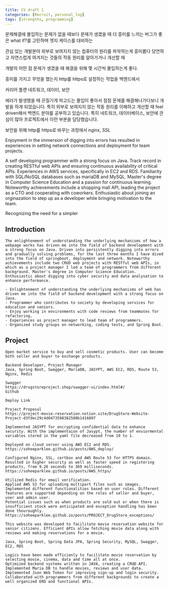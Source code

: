 ```yaml
---
title: CV draft 1
categories: [Recruit, personal_log]
tags: [strengths, programming]
---
```


문제해결에 몰입하는
문제가 없을 때보다 문제가 생겼을 때 더 흥미를 느끼는
버그가 좋은
what if?를 고민하며 엣지 케이스를 대비하는

관심 있는 개발분야
외부로 보여지지 않는 컴퓨터의 원리를 파악하는게 흥미롭다
당연하고 자연스럽게 여겨지는 것들의 작동 원리를 알아가거나 개선할 때

개발의 어떤 점
문제가 생겼을 때 해결을 위해 몇 시간씩 몰입하는게 좋다.

흥미를 가지고 무엇을 했는지
http를 https로 설정하는 작업을 백엔드에서

커리어 플랜
네트워크, 데이터, 보안

에러가 발생했을 때 끈질기게 파고드는 몰입이 좋아서 점점 문제를 해결해나가다보니 개발을 하게 되었습니다.
특히 외부로 보여지지 않는 작동 원리를 이해하고 개선할 때 feel driven해서 백엔드 분야를 공부하고 있습니다.
특히 네트워크, 데이터베이스, 보안에 관심이 많아 프로젝트에서 이런 부분을 담당했습니다.

보안을 위해 http를 https로 바꾸는 과정에서 nginx, SSL

Enjoyment in the immersion of digging into errors has resulted in experiences in setting network connections and deployment for team projects.

A self developing programmer with a strong focus on Java. Track record in creating RESTful web APIs and ensuring continuous availability of critical APIs. Experiences in AWS services, specifically in EC2 and RDS. Familiarity with SQL/NoSQL databases such as mariaDB and MySQL. Master's degree in Computer Science Education and a passion for continuous learning. Noteworthy achievements include a shopping mall API, leading the project as a CTO and cooperating with coworkers. Enthusiastic about joining an orginazation to step up as a developer while bringing motivation to the team.

Recognizing the need for a simpler

## Introduction

```
The enlightenment of understanding the underlying mechanisms of how a webpage works has driven me into the field of backend development with a strong focus on Java. Driven into persistently digging into errors and gradually solving problems, for the last three months I have dived into the field of springboot, deployment and network. Noteworthy achievements include two CRUD web projects with RESTful web APIs, in which as a project manager I led a team of programmers from different background. Master's degree in Computer Science Education. Enthusiastic about digging into cyber security and data analysation to enhance performance. 
```

```
- Enlightenment of understanding the underlying mechanisms of web has driven me into the field of backend development with a strong focus on Java.
- Programmer who contributes to society by developing services for education and seniors.
- Enjoy working in environments with code reviews from teammates for refactoring.
- Experiences as project manager to lead team of programmers.
- Organized study groups on networking, coding tests, and Spring Boot.
```

## Project

```
Open market service to buy and sell cosmetic products. User can become both seller and buyer to exchange products.

Backend Developer, Project Manager
Java, Spring Boot, Swagger, MariaDB, JASYPT, AWS EC2, RDS, Route 53, Nginx, Redis

Swagger
https://drugstoreproject.shop/swagger-ui/index.html#/
Github

Deploy Link

Project Proposal
https://project-movie-reservation.notion.site/DrugStore-Website-Project-d3fdec29c4d0473598382580b1416897

Implemented JASYPT for encrypting confidential data to enhance security. With the implementaion of Jasypt, the number of enviormental variables stored in the yaml file decreased from 19 to 1.

Deployed on cloud server using AWS EC2 and RDS.
https://soheeparklee.github.io/posts/AWS_deploy/

Configured Nginx, SSL, certbox and AWS Route 53 for HTTPS domain. Resulted in higher security as well as faster speed in registering products, from 9.26 seconds to 369 milliseconds.
https://soheeparklee.github.io/posts/AWS_https/

Utilized Redis for email verification. 
Applied AWS S3 for uploading multipart files such as images.
Implemented different functionalities based on user roles. Different features are supported depending on the roles of seller and buyer, user and admin user.
Potential issues such as when products are sold out or when there is insufficient stock were anticipated and exception handling has been done thouroughly.
https://soheeparklee.github.io/posts/PROJECT_DrugStore_exceptions/

```

```
This website was developed to facilitate movie reservation website for senior citizens. Efficient APIs allow fetching movie data along with reviews and making reservations for a movie.

Java, Spring Boot, Spring Data JPA, Spring Security, MySQL, Swagger, EC2, RDS

Logics have been made efficienly to facilitate movie reservation by selecting movie, cinema, data and time all at once.
Optimized backend systems written in JAVA, creating a CRUD API.
Implemented Maria DB to handle movies, reviews and user data.
Implemented Json Web Token for improving sign-up and login security.
Collaborated with programmers from different backgrounds to create a well organized ERD and functional APIs.
```
